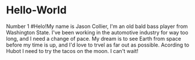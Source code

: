 # Hello-World
Number 1
#Helo!My name is Jason Collier, I'm an old bald bass player from Washington State. I've been working in the automotive industry for way too long, and I need a change of pace. My dream is to see Earth from space before my time is up, and I'd love to trvel as far out as possible. Acording to Hubot I need to try the tacos on the moon. I can't wait!
